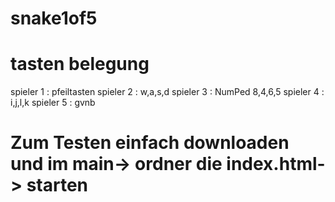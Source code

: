 # snake1of5

# tasten belegung 
spieler 1 : pfeiltasten
spieler 2 : w,a,s,d
spieler 3 : NumPed 8,4,6,5
spieler 4 : i,j,l,k
spieler 5 : gvnb
                
# Zum Testen einfach downloaden und im main-> ordner die index.html-> starten
